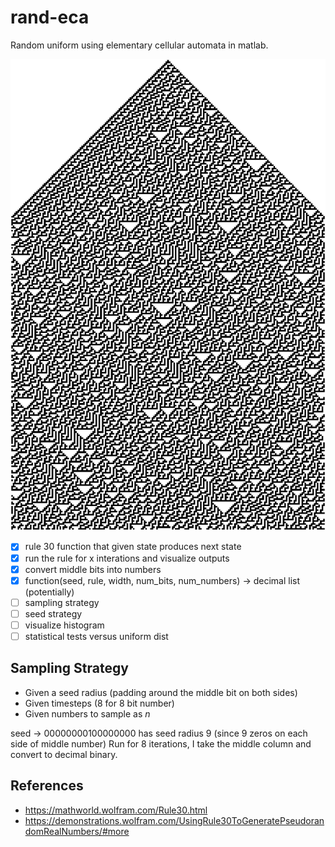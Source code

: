 # rand-eca

Random uniform using elementary cellular automata in matlab.

<img src="eca.png" alt="elementary cellular automata rule 30 with width 200 for 100 iterations"/>

- [x] rule 30 function that given state produces next state
- [x] run the rule for x interations and visualize outputs
- [x] convert middle bits into numbers
- [x] function(seed, rule, width, num_bits, num_numbers) -> decimal list (potentially)
- [ ] sampling strategy
- [ ] seed strategy
- [ ] visualize histogram
- [ ] statistical tests versus uniform dist

## Sampling Strategy

- Given a seed radius (padding around the middle bit on both sides)
- Given timesteps (8 for 8 bit number)
- Given numbers to sample as $n$


seed -> 00000000100000000 has seed radius 9 (since 9 zeros on each side of middle number)
Run for 8 iterations, I take the middle column and convert to decimal binary.

## References

- https://mathworld.wolfram.com/Rule30.html
- https://demonstrations.wolfram.com/UsingRule30ToGeneratePseudorandomRealNumbers/#more
